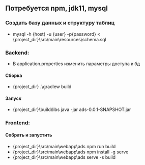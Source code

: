 ## Потребуется npm, jdk11, mysql

### Создать базу данных и структуру таблиц
+ mysql -h {host} -u {user} -p{password} < {project_dir}\src\main\resources\schema.sql


### Backend:
+ В application.properties изменить параметры доступа к бд
#### Сборка
+ {project_dir} .\gradlew build
#### Запуск
+ {project_dir}\build\libs java -jar ads-0.0.1-SNAPSHOT.jar


### Frontend:
#### Собрать и запустить
+ {project_dir}\src\main\webapp\ads npm run build
+ {project_dir}\src\main\webapp\ads npm install -g serve
+ {project_dir}\src\main\webapp\ads serve -s build

